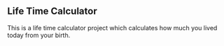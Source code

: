 ## Life Time Calculator 

This is a life time calculator project which calculates how much you lived today from your birth.
